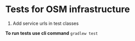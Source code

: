 # Tests for OSM infrastructure

1. Add service urls in test classes

**To run tests use cli command** `gradlew test`